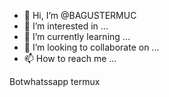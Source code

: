 - 👋 Hi, I’m @BAGUSTERMUC
- 👀 I’m interested in ...
- 🌱 I’m currently learning ...
- 💞️ I’m looking to collaborate on ...
- 📫 How to reach me ...

<!---
BAGUSTERMUC/BAGUSTERMUC is a ✨ special ✨ repository because its `README.md` (this file) appears on your GitHub profile.
You can click the Preview link to take a look at your changes.
--->
Botwhatssapp termux
